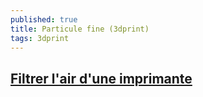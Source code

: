```yaml
---
published: true
title: Particule fine (3dprint)
tags: 3dprint
---
```

## [Filtrer l'air d'une imprimante](https://www.lesimprimantes3d.fr/forum/topic/1628-filtrer-lair-dune-imprimante/)